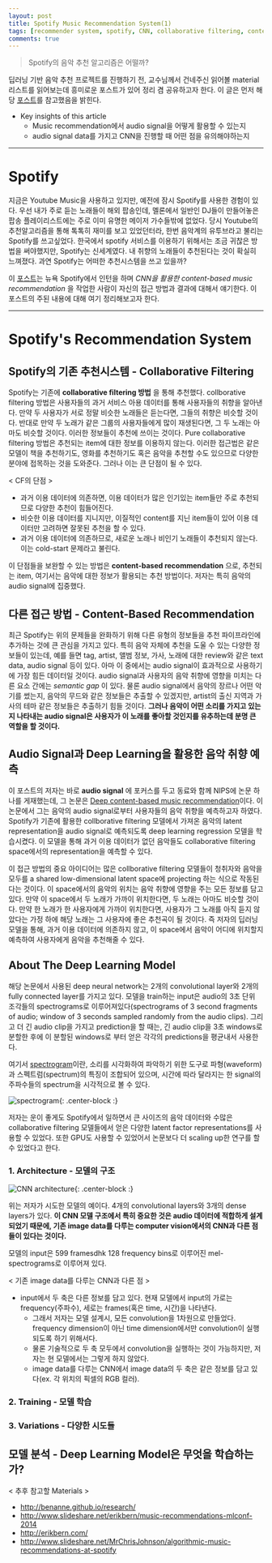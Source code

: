 ```yaml
---
layout: post
title: Spotify Music Recommendation System(1)
tags: [recommender system, spotify, CNN, collaborative filtering, content-based recommendation, deep learning]
comments: true
---
```

> Spotify의 음악 추천 알고리즘은 어떨까?

딥러닝 기반 음악 추천 프로젝트를 진행하기 전, 교수님께서 건네주신 읽어볼 material 리스트를 읽어보는데 흥미로운 포스트가 있어 정리 겸 공유하고자 한다. 이 글은 먼저 해당 [포스트]('https://benanne.github.io/2014/08/05/spotify-cnns.html')를 참고했음을 밝힌다.

* Key insights of this article
  * Music recommendation에서 audio signal을 어떻게 활용할 수 있는지
  * audio signal data를 가지고 CNN을 진행할 때 어떤 점을 유의해야하는지

---

# Spotify

지금은 Youtube Music을 사용하고 있지만, 예전에 잠시 Spotify를 사용한 경험이 있다. 우선 내가 주로 듣는 노래들이 해외 팝송인데, 멜론에서 일반인 DJ들이 만들어놓은 팝송 플레이리스트에는 주로 이미 유명한 메이저 가수들밖에 없었다. 당시 Youtube의 추천알고리즘을 통해 톡톡히 재미를 보고 있었던터라, 한번 음악계의 유투브라고 불리는 Spotify를 쓰고싶었다. 한국에서 spotify 서비스를 이용하기 위해서는 조금 귀찮은 방법을 써야했지만, Spotify는 신세계였다. 내 취향의 노래들이 추천된다는 것이 확실히 느껴졌다. 과연 Spotify는 어떠한 추천시스템을 쓰고 있을까?

이 [포스트]('https://benanne.github.io/2014/08/05/spotify-cnns.html')는 뉴욕 Spotify에서 인턴을 하며 *CNN을 활용한 content-based music recommendation* 을 작업한 사람이 자신의 접근 방법과 결과에 대해서 얘기한다. 이 포스트의 주된 내용에 대해 여기 정리해보고자 한다.

---

# Spotify's Recommendation System
## Spotify의 기존 추천시스템 - Collaborative Filtering

Spotify는 기존에 **collaborative filtering 방법** 을 통해 추천했다. collborative filtering 방법은 사용자들의 과거 서비스 아용 데이터를 통해 사용자들의 취향을 알아낸다. 만약 두 사용자가 서로 정말 비슷한 노래들은 듣는다면, 그들의 취향은 비슷할 것이다. 반대로 만약 두 노래가 같은 그룹의 사용자들에게 많이 재생된다면, 그 두 노래는 아마도 비슷할 것이다. 이러한 정보들이 추천에 쓰이는 것이다. Pure collaborative filtering 방법은 추천되는 item에 대한 정보를 이용하지 않는다. 이러한 접근법은 같은 모델이 책을 추천하기도, 영화를 추천하기도 혹은 음악을 추천할 수도 있으므로 다양한 분야에 접목하는 것을 도와준다. 그러나 이는 큰 단점이 될 수 있다.

< CF의 단점 >
* 과거 이용 데이터에 의존하면, 이용 데이터가 많은 인기있는 item들만 주로 추천되므로 다양한 추천이 힘들어진다.
* 비슷한 이용 데이터를 지니지만, 이질적인 content를 지닌 item들이 있어 이용 데이터만 고려하면 잘못된 추천을 할 수 있다.
* 과거 이용 데이터에 의존하므로, 새로운 노래나 비인기 노래들이 추천되지 않는다. 이는 cold-start 문제라고 불린다.

이 단점들을 보완할 수 있는 방법은 **content-based recommendation** 으로, 추천되는 item, 여기서는 음악에 대한 정보가 활용되는 추천 방법이다. 저자는 특히 음악의 audio signal에 집중했다.

## 다른 접근 방법 - Content-Based Recommendation

최근 Spotify는 위의 문제들을 완화하기 위해 다른 유형의 정보들을 추천 파이프라인에 추가하는 것에 큰 관심을 가지고 있다. 특히 음악 자체에 추천을 도울 수 있는 다양한 정보들이 있는데, 예를 들면 tag, artist, 앨범 정보, 가사, 노래에 대한 review와 같은 text data, audio signal 등이 있다. 아마 이 중에서는 audio signal이 효과적으로 사용하기에 가장 힘든 데이터일 것이다. audio signal과 사용자의 음악 취향에 영향을 미치는 다른 요소 간에는 *semantic gap* 이 있다. 물론 audio signal에서 음악의 장르나 어떤 악기를 썼는지, 음악의 무드와 같은 정보들은 추출할 수 있겠지만, artist의 출신 지역과 가사의 테마 같은 정보들은 추출하기 힘들 것이다. **그러나 음악이 어떤 소리를 가지고 있는지 나타내는 audio signal은 사용자가 이 노래를 좋아할 것인지를 유추하는데 분명 큰 역할을 할 것이다.**

## Audio Signal과 Deep Learning을 활용한 음악 취향 예측

이 포스트의 저자는 바로 **audio signal** 에 포커스를 두고 동료와 함께 NIPS에 논문 하나를 게재했는데, 그 논문은 [Deep content-based music recommendation](https://papers.nips.cc/paper/5004-deep-content-based-music-recommendation.pdf)이다. 이 논문에서 그는 음악의 audio signal로부터 사용자들의 음악 취향을 예측하고자 하였다. Spotify가 기존에 활용한 collborative filtering 모델에서 가져온 음악의 latent representation을 audio signal로 예측되도록 deep learning regression 모델을 학습시켰다. 이 모델을 통해 과거 이용 데이터가 없던 음악들도 collaborative filtering space에서의 representation을 예측할 수 있다.

이 접근 방법의 중요 아이디어는 많은 collborative filtering 모델들이 청취자와 음악을 모두를 a shared low-dimensional latent space에 projecting 하는 식으로 작동된다는 것이다. 이 space에서의 음악의 위치는 음악 취향에 영향을 주는 모든 정보를 담고 있다. 만약 이 space에서 두 노래가 가까이 위치한다면, 두 노래는 아마도 비슷할 것이다. 만약 한 노래가 한 사용자에게 가까이 위치한다면, 사용자가 그 노래를 아직 듣지 않았다는 가정 하에 해당 노래는 그 사용자에 좋은 추천곡이 될 것이다. 즉 저자의 딥러닝 모델을 통해, 과거 이용 데이터에 의존하지 않고, 이 space에서 음악이 어디에 위치할지 예측하여 사용자에게 음악을 추천해줄 수 있다.

## About The Deep Learning Model

해당 논문에서 사용된 deep neural network는 2개의 convolutional layer와 2개의 fully connected layer를 가지고 있다. 모델을 train하는 input은 audio의 3초 단위 조각들의 spectrograms로 이루어져있다(spectrograms of 3 second fragments of audio; window of 3 seconds sampled randomly from the audio clips). 그리고 더 긴 audio clip을 가지고 prediction을 할 때는, 긴 audio clip을 3초 windows로 분할한 후에 이 분할된 windows로 부터 얻은 각각의 predictions을 평균내서 사용한다.

여기서 [spectrogram](https://en.wikipedia.org/wiki/Spectrogram)이란, 소리를 시각화하여 파악하기 위한 도구로 파형(waveform)과 스펙트럼(spectrum)의 특징이 조합되어 있으며, 시간에 따라 달라지는 한 signal의 주파수들의 spectrum을 시각적으로 볼 수 있다.

![spectrogram](https://upload.wikimedia.org/wikipedia/commons/c/c5/Spectrogram-19thC.png){: .center-block :}

저자는 운이 좋게도 Spotify에서 일하면서 큰 사이즈의 음악 데이터와 수많은 collaborative filtering 모델들에서 얻은 다양한 latent factor representations를 사용할 수 있었다. 또한 GPU도 사용할 수 있었어서 논문보다 더 scaling up한 연구를 할 수 있었다고 한다.

### 1. Architecture - 모델의 구조

![CNN architecture](https://benanne.github.io/images/spotify_convnet.png){: .center-block :}

위는 저자가 시도한 모델의 예이다. 4개의 convolutional layers와 3개의 dense layers가 있다. **이 CNN 모델 구조에서 특히 중요한 것은 audio 데이터에 적합하게 설계되었기 때문에, 기존 image data를 다루는 computer vision에서의 CNN과 다른 점들이 있다는 것이다.**

모델의 input은 599 framesdhk 128 frequency bins로 이루어진 mel-spectrograms로 이루어져 있다.

< 기존 image data를 다루는 CNN과 다른 점 >
* input에서 두 축은 다른 정보를 담고 있다. 현재 모델에서 input의 가로는 frequency(주파수), 세로는 frames(혹은 time, 시간)을 나타낸다.
  * 그래서 저자는 모델 설계시, 모든 convolution을 1차원으로 만들었다. frequency dimension이 아닌 time dimension에서만 convolution이 실행되도록 하기 위해서다.
  * 물론 기술적으로 두 축 모두에서 convolution을 실행하는 것이 가능하지만, 저자는 현 모델에서는 그렇게 하지 않았다.
  * image data를 다루는 CNN에서 image data의 두 축은 같은 정보를 담고 있다(ex. 각 위치의 픽셀의 RGB 컬러).

### 2. Training - 모델 학습

### 3. Variations - 다양한 시도들

## 모델 분석 - Deep Learning Model은 무엇을 학습하는가?

< 추후 참고할 Materials >
+ <http://benanne.github.io/research/>
+ <http://www.slideshare.net/erikbern/music-recommendations-mlconf-2014>
+ <http://erikbern.com/>
+ <http://www.slideshare.net/MrChrisJohnson/algorithmic-music-recommendations-at-spotify>
